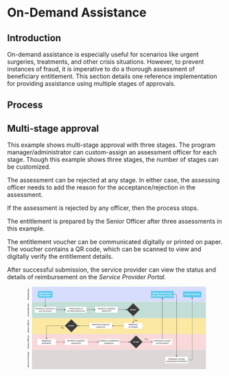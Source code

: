 # On-Demand Assistance

## Introduction

On-demand assistance is especially useful for scenarios like urgent surgeries, treatments, and other crisis situations. However, to prevent instances of fraud, it is imperative to do a thorough assessment of beneficiary entitlement. This section details one reference implementation for providing assistance using multiple stages of approvals.

## Process

## Multi-stage approval

This example shows multi-stage approval with three stages. The program manager/administrator can custom-assign an assessment officer for each stage. Though this example shows three stages, the number of stages can be customized.

The assessment can be rejected at any stage. In either case, the assessing officer needs to add the reason for the acceptance/rejection in the assessment.

If the assessment is rejected by any officer, then the process stops.

The entitlement is prepared by the Senior Officer after three assessments in this example.

The entitlement voucher can be communicated digitally or printed on paper. The voucher contains a QR code, which can be scanned to view and digitally verify the entitlement details.

After successful submission, the service provider can view the status and details of reimbursement on the _Service Provider Portal._

<figure><img src="../.gitbook/assets/image (2).png" alt=""><figcaption></figcaption></figure>

